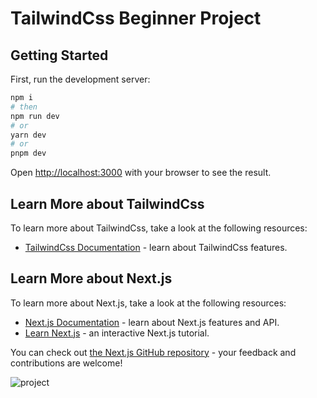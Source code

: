 # TailwindCss Beginner Project

## Getting Started

First, run the development server:

```bash
npm i
# then
npm run dev
# or
yarn dev
# or
pnpm dev
```

Open [http://localhost:3000](http://localhost:3000) with your browser to see the result.

## Learn More about TailwindCss

To learn more about TailwindCss, take a look at the following resources:

-   [TailwindCss Documentation](https://tailwindcss.com/docs/installation) - learn about TailwindCss features.

## Learn More about Next.js

To learn more about Next.js, take a look at the following resources:

-   [Next.js Documentation](https://nextjs.org/docs) - learn about Next.js features and API.
-   [Learn Next.js](https://nextjs.org/learn) - an interactive Next.js tutorial.

You can check out [the Next.js GitHub repository](https://github.com/vercel/next.js/) - your feedback and contributions are welcome!

![project](https://github.com/Sahil-Abbas/tailwind-burger-shop-project/assets/60056682/4a0654a3-a70a-4f39-84ed-755c20f88c5f)


